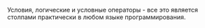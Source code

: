 Условия, логические и условные операторы - все это является столпами практически в любом языке программирования.